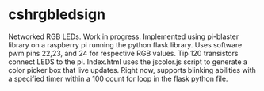 # cshrgbledsign
Networked RGB LEDs. Work in progress. Implemented using pi-blaster library on a raspberry pi running the python flask library.
Uses software pwm pins 22,23, and 24 for respective RGB values.  Tip 120 transistors connect LEDS to the pi.  Index.html uses the jscolor.js script to generate a color picker box that live updates.  Right now, supports blinking abilities with a specified timer within a 100 count for loop in the flask python file.
